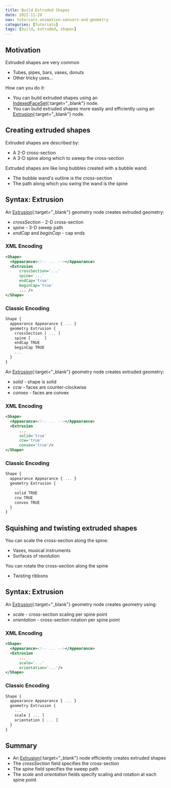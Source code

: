 ```yaml
---
title: Build Extruded Shapes
date: 2022-11-28
nav: tutorials-animation-sensors-and-geometry
categories: [Tutorials]
tags: [build, extruded, shapes]
---
```

## Motivation

Extruded shapes are very common

- Tubes, pipes, bars, vases, donuts
- Other tricky uses...

How can you do it:

- You can build extruded shapes using an [IndexedFaceSet](https://www.web3d.org/documents/specifications/19775-1/V3.3/Part01/components/geometry3D.html#IndexedFaceSet){:target="_blank"} node.
- You can build extruded shapes more easily and efficiently using an [Extrusion](https://www.web3d.org/documents/specifications/19775-1/V3.3/Part01/components/geometry3D.html#Extrusion){:target="_blank"} node.

## Creating extruded shapes

Extruded shapes are described by:

- A 2-D cross-section
- A 3-D spine along which to sweep the cross-section

Extruded shapes are like long bubbles created with a bubble wand:

- The bubble wand's outline is the cross-section
- The path along which you swing the wand is the spine

## Syntax: Extrusion

An [Extrusion](https://www.web3d.org/documents/specifications/19775-1/V3.3/Part01/components/geometry3D.html#Extrusion){:target="_blank"} geometry node creates extruded geometry:

- *crossSection* - 2-D cross-section
- *spine* - 3-D sweep path
- *endCap* and *beginCap* - cap ends

### XML Encoding

```xml
<Shape>
  <Appearance><!-- ... --></Appearance>
  <Extrusion
      crossSection='...'
      spine='...'
      endCap='true'
      beginCap='true'
      ... />
</Shape>
```

### Classic Encoding

```js
Shape {
  appearance Appearance { ... }
  geometry Extrusion {
    crossSection [ ... ]
    spine [ ...  ]
    endCap TRUE
    beginCap TRUE
    ...
  }
}
```

An [Extrusion](https://www.web3d.org/documents/specifications/19775-1/V3.3/Part01/components/geometry3D.html#Extrusion){:target="_blank"} geometry node creates extruded geometry:

- *solid* - shape is solid
- *ccw* - faces are counter-clockwise
- *convex* - faces are convex

### XML Encoding

```xml
<Shape>
  <Appearance><!-- ... --></Appearance>
  <Extrusion
      ...
      solid='true'
      ccw='true'
      convex='true'/>
</Shape>
```

### Classic Encoding

```js
Shape {
  appearance Appearance { ... }
  geometry Extrusion {
    ...
    solid TRUE
    ccw TRUE
    convex TRUE
  }
}
```

## Squishing and twisting extruded shapes

You can scale the cross-section along the spine:

- Vases, musical instruments
- Surfaces of revolution

You can rotate the cross-section along the spine

- Twisting ribbons

## Syntax: Extrusion

An [Extrusion](https://www.web3d.org/documents/specifications/19775-1/V3.3/Part01/components/geometry3D.html#Extrusion){:target="_blank"} geometry node creates geometry using:

- *scale* - cross-section scaling per spine point
- *orientation* - cross-section rotation per spine point

### XML Encoding

```xml
<Shape>
  <Appearance><!-- ... --></Appearance>
  <Extrusion
      ...
      scale='...'
      orientation='...'/>
</Shape>
```

### Classic Encoding

```js
Shape {
  appearance Appearance { ... }
  geometry Extrusion {
    ...
    scale [ ... ]
    orientation [ ... ]
  }
}
```

## Summary

- An [Extrusion](https://www.web3d.org/documents/specifications/19775-1/V3.3/Part01/components/geometry3D.html#Extrusion){:target="_blank"} node efficiently creates extruded shapes
- The *crossSection* field specifies the cross-section
- The *spine* field specifies the sweep path
- The *scale* and *orientation* fields specify scaling and rotation at each spine point
